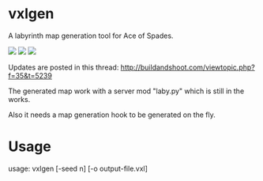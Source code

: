vxlgen
======

A labyrinth map generation tool for Ace of Spades.


[logo]: https://github.com/adam-p/markdown-here/raw/master/src/common/images/icon48.png "Logo Title Text 2"

![](http://i.imgur.com/zicYgK7.jpg)
![](http://i.imgur.com/JLYG5Gz.jpg)
![](http://i.imgur.com/ptbgMHE.png)

Updates are posted in this thread: http://buildandshoot.com/viewtopic.php?f=35&t=5239

The generated map work with a server mod "laby.py" which is still in the works.

Also it needs a map generation hook to be generated on the fly.


Usage
=====
usage: vxlgen [-seed n] [-o output-file.vxl]